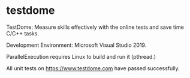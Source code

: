 # testdome
TestDome: Measure skills effectively with the online tests and save time C/C++ tasks.

Development Environment: Microsoft Visual Studio 2019.

ParallelExecution requires Linux to build and run it (pthread.)

All unit tests on https://www.testdome.com have passed successfully.
